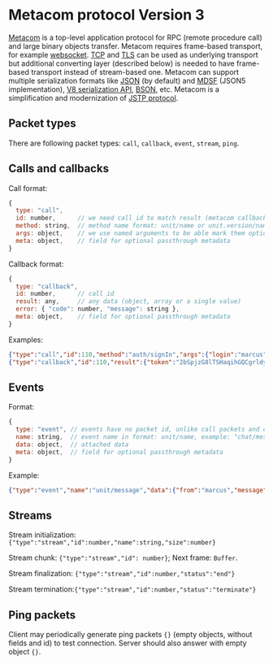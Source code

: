 # Metacom protocol Version 3

[Metacom](https://github.com/metarhia/metacom) is a top-level application
protocol for RPC (remote procedure call) and large binary objects transfer.
Metacom requires frame-based transport, for example
[websocket](https://tools.ietf.org/html/rfc6455).
[TCP](https://tools.ietf.org/html/rfc793) and
[TLS](https://tools.ietf.org/html/rfc8446) can be used as underlying transport
but additional converting layer (described below) is needed to have frame-based
transport instead of stream-based one. Metacom can support multiple serialization
formats like [JSON](https://tools.ietf.org/html/rfc8259) (by default) and
[MDSF](https://github.com/metarhia/mdsf) (JSON5 implementation),
[V8 serialization API](https://nodejs.org/api/v8.html#v8_serialization_api),
[BSON](http://bsonspec.org/), etc. Metacom is a simplification and modernization
of [JSTP protocol](https://github.com/metarhia/jstp).

## Packet types

There are following packet types: `call`, `callback`, `event`, `stream`, `ping`.

## Calls and callbacks

Call format:
```js
{
  type: "call",
  id: number,      // we need call id to match result (metacom callback packet)
  method: string,  // method name format: unit/name or unit.version/name, example: "chat.5/send"
  args: object,    // we use named arguments to be able mark them optional
  meta: object,    // field for optional passthrough metadata
}
```

Callback format:
```js
{
  type: "callback",
  id: number,      // call id
  result: any,     // any data (object, array or a single value)
  error: { "code": number, "message": string },
  meta: object,    // field for optional passthrough metadata
}
```

Examples:
```json
{"type":"call","id":110,"method":"auth/signIn","args":{"login":"marcus","password":"marcus"}}
{"type":"callback","id":110,"result":{"token":"2bSpjzG8lTSHaqihGQCgrldypyFAsyme"}}
```

## Events

Format:
```js
{
  type: "event", // events have no packet id, unlike call packets and events in metacom version 2
  name: string,  // event name in format: unit/name, example: "chat/message"
  data: object,  // attached data
  meta: object,  // field for optional passthrough metadata
}
```

Example:
```json
{"type":"event","name":"unit/message","data":{"from":"marcus","message":"Hello!"}}
```

## Streams

Stream initialization: `{"type":"stream","id":number,"name":string,"size":number}`

Stream chunk: `{"type":"stream","id": number}`; Next frame: `Buffer`.

Stream finalization: `{"type":"stream","id":number,"status":"end"}`

Stream termination:`{"type":"stream","id":number,"status":"terminate"}`

## Ping packets

Client may periodically generate ping packets `{}` (empty objects, without
fields and id) to test connection. Server should also answer with empty object
`{}`.
